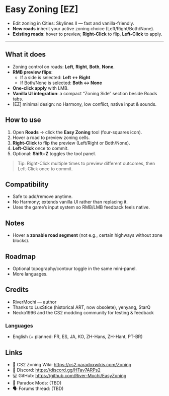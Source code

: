 ﻿# Easy Zoning [EZ]

- Edit zoning in Cities: Skylines II — fast and vanilla-friendly.
- **New roads** inherit your active zoning choice (Left/Right/Both/None).
- **Existing roads**: hover to preview, **Right-Click** to flip, **Left-Click** to apply.

---

## What it does
- Zoning control on roads: **Left**, **Right**, **Both**, **None**.
- **RMB preview flips**:
  - If a side is selected: **Left ↔ Right**
  - If Both/None is selected: **Both ↔ None**
- **One-click apply** with LMB.
- **Vanilla UI integration**: a compact “Zoning Side” section beside Roads tabs.
- [EZ] minimal design: no Harmony, low conflict, native input & sounds.

## How to use
1. Open **Roads** → click the **Easy Zoning** tool (four-squares icon).
2. Hover a road to preview zoning cells.
3. **Right-Click** to flip the preview (Left/Right or Both/None).
4. **Left-Click** once to commit.
5. Optional: **Shift+Z** toggles the tool panel.

> Tip: Right-Click multiple times to preview different outcomes, then Left-Click once to commit.

## Compatibility
- Safe to add/remove anytime.
- No Harmony; extends vanilla UI rather than replacing it.
- Uses the game’s input system so RMB/LMB feedback feels native.

## Notes
- Hover a **zonable road segment** (not e.g., certain highways without zone blocks).

## Roadmap
- Optional topography/contour toggle in the same mini-panel.
- More languages.

## Credits
- RiverMochi — author
- Thanks to LuxStice (historical ART, now obsolete), yenyang, StarQ
- Necko1996 and the CS2 modding community for testing & feedback

### Languages
- English (+ planned: FR, ES, JA, KO, ZH-Hans, ZH-Hant, PT-BR)

## Links
- 📘 CS2 Zoning Wiki: https://cs2.paradoxwikis.com/Zoning
- 💬 Discord: https://discord.gg/HTav7ARPs2
- 💻 GitHub: https://github.com/River-Mochi/EasyZoning
- 🧩 Paradox Mods: (TBD)
- 🗣️ Forums thread: (TBD)
